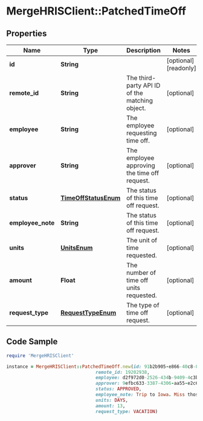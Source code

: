 # MergeHRISClient::PatchedTimeOff

## Properties

Name | Type | Description | Notes
------------ | ------------- | ------------- | -------------
**id** | **String** |  | [optional] [readonly] 
**remote_id** | **String** | The third-party API ID of the matching object. | [optional] 
**employee** | **String** | The employee requesting time off. | [optional] 
**approver** | **String** | The employee approving the time off request. | [optional] 
**status** | [**TimeOffStatusEnum**](TimeOffStatusEnum.md) | The status of this time off request. | [optional] 
**employee_note** | **String** | The status of this time off request. | [optional] 
**units** | [**UnitsEnum**](UnitsEnum.md) | The unit of time requested. | [optional] 
**amount** | **Float** | The number of time off units requested. | [optional] 
**request_type** | [**RequestTypeEnum**](RequestTypeEnum.md) | The type of time off request. | [optional] 

## Code Sample

```ruby
require 'MergeHRISClient'

instance = MergeHRISClient::PatchedTimeOff.new(id: 91b2b905-e866-40c8-8be2-efe53827a0aa,
                                 remote_id: 19202938,
                                 employee: d2f972d0-2526-434b-9409-4c3b468e08f0,
                                 approver: 9efbc633-3387-4306-aa55-e2c635e6bb4f,
                                 status: APPROVED,
                                 employee_note: Trip to Iowa. Miss those cornfields!,
                                 units: DAYS,
                                 amount: 13,
                                 request_type: VACATION)
```


